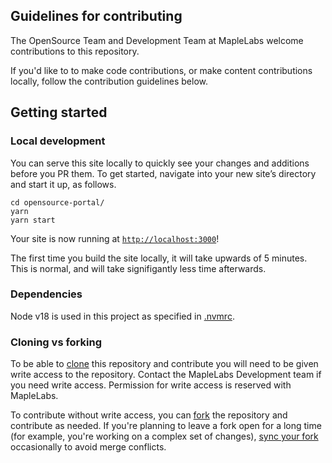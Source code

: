 ## Guidelines for contributing

The OpenSource Team and Development Team at MapleLabs welcome contributions to this repository.

If you'd like to to make code contributions, or make content contributions locally, follow the contribution guidelines below.

## Getting started

### Local development

You can serve this site locally to quickly see your changes and additions before you PR them. To get started, navigate into your new site’s directory and start it up, as follows.

```shell
cd opensource-portal/
yarn
yarn start
```

Your site is now running at [`http://localhost:3000`](http://localhost:3000)!

The first time you build the site locally, it will take upwards of 5 minutes. This is normal, and will take signifigantly less time afterwards.

### Dependencies

Node v18 is used in this project as specified in [.nvmrc](https://github.com/newrelic/developer-website/blob/master/.nvmrc).

### Cloning vs forking

To be able to [clone](https://help.github.com/en/github/creating-cloning-and-archiving-repositories/cloning-a-repository) this repository and contribute you will need to be given write access to the repository. Contact the MapleLabs Development team if you need write access. Permission for write access is reserved with MapleLabs.

To contribute without write access, you can [fork](https://help.github.com/en/github/getting-started-with-github/fork-a-repo) the repository and contribute as needed. If you're planning to leave a fork open for a long time (for example, you're working on a complex set of changes), [sync your fork](https://docs.github.com/en/github/collaborating-with-issues-and-pull-requests/syncing-a-fork) occasionally to avoid merge conflicts.

